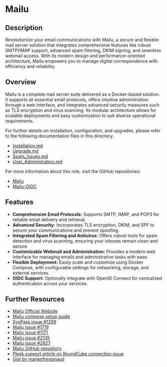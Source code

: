 # Mailu

## Description

Revolutionize your email communications with Mailu, a secure and flexible mail server solution that integrates comprehensive features like robust SMTP/IMAP support, advanced spam filtering, DKIM signing, and seamless webmail access. With its modern design and performance-oriented architecture, Mailu empowers you to manage digital correspondence with efficiency and reliability.

## Overview

Mailu is a complete mail server suite delivered as a Docker-based solution. It supports all essential email protocols, offers intuitive administration through a web interface, and integrates advanced security measures such as TLS encryption and virus scanning. Its modular architecture allows for scalable deployments and easy customization to suit diverse operational requirements.

For further details on installation, configuration, and upgrades, please refer to the following documentation files in this directory:
- [Installation.md](./Installation.md)
- [Upgrade.md](./Upgrade.md)
- [Spam_Issues.md](./Spam_Issues.md)
- [User_Administration.md](./User_Administration.md)

For more information about this role, visit the GitHub repositories:
- [Mailu](https://github.com/kevinveenbirkenbach/infinito-nexus/tree/master/roles/web-app-mailu)
- [Mailu-OIDC](https://github.com/heviat/Mailu-OIDC)

## Features

- **Comprehensive Email Protocols:** Supports SMTP, IMAP, and POP3 for reliable email delivery and retrieval.
- **Advanced Security:** Incorporates TLS encryption, DKIM, and SPF to secure your communications and prevent spoofing.
- **Integrated Spam Filtering and Antivirus:** Offers robust tools for spam detection and virus scanning, ensuring your inboxes remain clean and secure.
- **Customizable Webmail and Administration:** Provides a modern web interface for managing emails and administrative tasks with ease.
- **Flexible Deployment:** Easily scale and customize using Docker Compose, with configurable settings for networking, storage, and external services.
- **OIDC Support:** Optionally integrate with OpenID Connect for centralized authentication across your services.

## Further Resources

- [Mailu Official Website](https://mailu.io/)
- [Mailu compose setup guide](https://mailu.io/1.7/compose/setup.html)
- [SysPass issue #1299](https://github.com/nuxsmin/sysPass/issues/1299)
- [Mailu issue #1719](https://github.com/Mailu/Mailu/issues/1719)
- [Mailu issue #1171](https://github.com/Mailu/Mailu/issues/1171)
- [Mailu issue #2135](https://github.com/Mailu/Mailu/issues/2135)
- [Mailu issue #2827](https://github.com/Mailu/Mailu/issues/2827)
- [Mailu GitHub repository](https://github.com/Mailu/Mailu)
- [Plesk support article on RoundCube connection issue](https://support.plesk.com/hc/en-us/articles/115001264814-Unable-to-log-into-RoundCube-Connection-to-storage-server-failed)
- [Gist by marienfressinaud](https://gist.github.com/marienfressinaud/f284a59b18aad395eb0de2d22836ae6b)